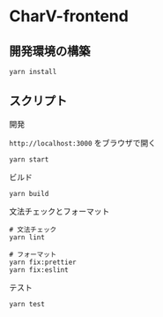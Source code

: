 # CharV-frontend

## 開発環境の構築

```shell
yarn install
```

## スクリプト

開発

`http://localhost:3000` をブラウザで開く

```shell
yarn start
```

ビルド

```shell
yarn build
```

文法チェックとフォーマット

```shell
# 文法チェック
yarn lint

# フォーマット
yarn fix:prettier
yarn fix:eslint
```

テスト

```shell
yarn test
```

